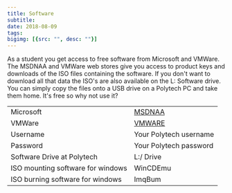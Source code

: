 ```yaml
---
title: Software
subtitle: 
date: 2018-08-09
tags: 
bigimg: [{src: "", desc: ""}]
---
```


As a student you get access to free software from Microsoft and VMWare. The MSDNAA and VMWare web stores give you access to product keys and downloads of the ISO files containing the software. If you don't want to download all that data the ISO's are also available on the L: Software drive. You can simply copy the files onto a USB drive on a Polytech PC and take them home. It's free so why not use it?
 
<table>
	<tr>
		<td>Microsoft</td>
		<td><a href="https://azureforeducation.microsoft.com/devtools" id="opLink">MSDNAA</a></td>
	</tr>
	<tr>
		<td>VMWare</td>
		<td><a href="https://secure.ict.op.ac.nz/vmware/" id="opLink">VMWARE</a></td>
		</tr>
	<tr>
		<td>Username</td>
		<td>Your Polytech username</td>
	</tr>
	<tr>
		<td>Password</td>
		<td>Your Polytech password</td>
		</tr>
	<tr>
    <td>Software Drive at Polytech</td>
    <td>L:/ Drive</td>
	</tr>
	<tr>
		<td>ISO mounting software for windows</td>
		<td>WinCDEmu</td>
	</tr>
	<tr>
		<td>ISO burning software for windows</td>
		<td>ImqBum</td>
	</tr>
</table>
